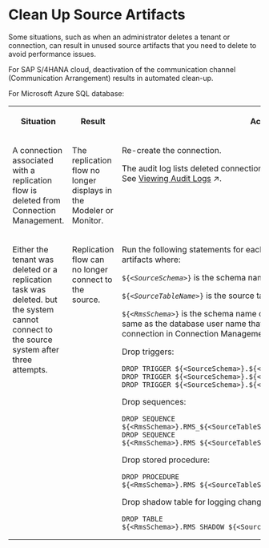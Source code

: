 <!-- loio599586b1a9a84ca3a762289ed8d7a961 -->

# Clean Up Source Artifacts

Some situations, such as when an administrator deletes a tenant or connection, can result in unused source artifacts that you need to delete to avoid performance issues.

For SAP S/4HANA cloud, deactivation of the communication channel \(Communication Arrangement\) results in automated clean-up.

For Microsoft Azure SQL database:


<table>
<tr>
<th valign="top">

Situation

</th>
<th valign="top">

Result

</th>
<th valign="top">

Actions

</th>
</tr>
<tr>
<td valign="top">

A connection associated with a replication flow is deleted from Connection Management.

</td>
<td valign="top">

The replication flow no longer displays in the Modeler or Monitor.

</td>
<td valign="top">

Re-create the connection.

The audit log lists deleted connections with the event ConfigurationChange. See [Viewing Audit Logs](https://help.sap.com/viewer/300d97f4d57c4b329df8c83858ff67fb/Dev/en-US/456b1dcbec334329930ce4b24b5e589f.html "SAP Data Intelligence provides a comprehensive audit logging system, which includes events that are related to Data Protection Principles.") :arrow_upper_right:.

</td>
</tr>
<tr>
<td valign="top">

Either the tenant was deleted or a replication task was deleted. but the system cannot connect to the source system after three attempts.

</td>
<td valign="top">

Replication flow can no longer connect to the source.

</td>
<td valign="top">

Run the following statements for each subscribed table to delete replication artifacts where:

<code>${<i class="varname">&lt;SourceSchema&gt;</i>}</code> is the schema name of the source table.

<code>${<i class="varname">&lt;SourceTableName&gt;</i>}</code> is the source table name.

<code>${<i class="varname">&lt;RmsSchema&gt;</i>}</code> is the schema name of the replication artifacts, which is the same as the database user name that was specified when creating a source connection in Connection Management.

Drop triggers:

```
DROP TRIGGER ${<SourceSchema>}.${<SourceTableName>}_I_RMS_TRIG
DROP TRIGGER ${<SourceSchema>}.${<SourceTableName>}_D_RMS_TRIG
DROP TRIGGER ${<SourceSchema>}.${<SourceTableName>}_U_RMS_TRIG
```

Drop sequences:

```
DROP SEQUENCE ${<RmsSchema>}.RMS_${<SourceTableSchema>}_${<SourceTableName>}_SEQ1
DROP SEQUENCE ${<RmsSchema>}.RMS_${<SourceTableSchema>}_${<SourceTableName>}_SEQ2
```

Drop stored procedure:

```
DROP PROCEDURE ${<RmsSchema>}.RMS_${<SourceTableSchema>}_${<SourceTableName>}_PROC_V1
```

Drop shadow table for logging changed data:

```
DROP TABLE ${<RmsSchema>}.RMS_SHADOW_${<SourceTableSchema>}_${<SourceTableName>}
```



</td>
</tr>
</table>

